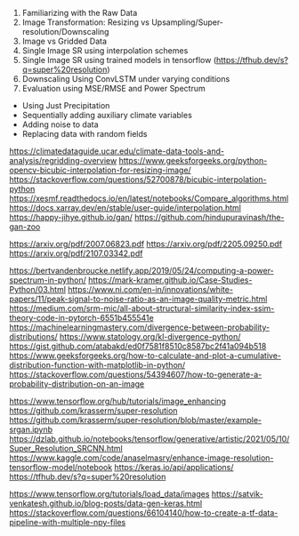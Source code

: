 1. Familiarizing with the Raw Data
2. Image Transformation: Resizing vs Upsampling/Super-resolution/Downscaling
3. Image vs Gridded Data
4. Single Image SR using interpolation schemes
5. Single Image SR using trained models in tensorflow (https://tfhub.dev/s?q=super%20resolution)
6. Downscaling Using ConvLSTM under varying conditions
7. Evaluation using MSE/RMSE and Power Spectrum

* Using Just Precipitation
* Sequentially adding auxiliary climate variables
* Adding noise to data
* Replacing data with random fields

https://climatedataguide.ucar.edu/climate-data-tools-and-analysis/regridding-overview
https://www.geeksforgeeks.org/python-opencv-bicubic-interpolation-for-resizing-image/
https://stackoverflow.com/questions/52700878/bicubic-interpolation-python
https://xesmf.readthedocs.io/en/latest/notebooks/Compare_algorithms.html
https://docs.xarray.dev/en/stable/user-guide/interpolation.html
https://happy-jihye.github.io/gan/
https://github.com/hindupuravinash/the-gan-zoo

https://arxiv.org/pdf/2007.06823.pdf
https://arxiv.org/pdf/2205.09250.pdf
https://arxiv.org/pdf/2107.03342.pdf

https://bertvandenbroucke.netlify.app/2019/05/24/computing-a-power-spectrum-in-python/
https://mark-kramer.github.io/Case-Studies-Python/03.html
https://www.ni.com/en-in/innovations/white-papers/11/peak-signal-to-noise-ratio-as-an-image-quality-metric.html
https://medium.com/srm-mic/all-about-structural-similarity-index-ssim-theory-code-in-pytorch-6551b455541e
https://machinelearningmastery.com/divergence-between-probability-distributions/
https://www.statology.org/kl-divergence-python/
https://gist.github.com/atabakd/ed0f7581f8510c8587bc2f41a094b518
https://www.geeksforgeeks.org/how-to-calculate-and-plot-a-cumulative-distribution-function-with-matplotlib-in-python/
https://stackoverflow.com/questions/54394607/how-to-generate-a-probability-distribution-on-an-image

https://www.tensorflow.org/hub/tutorials/image_enhancing
https://github.com/krasserm/super-resolution
https://github.com/krasserm/super-resolution/blob/master/example-srgan.ipynb
https://dzlab.github.io/notebooks/tensorflow/generative/artistic/2021/05/10/Super_Resolution_SRCNN.html
https://www.kaggle.com/code/anaselmasry/enhance-image-resolution-tensorflow-model/notebook
https://keras.io/api/applications/
https://tfhub.dev/s?q=super%20resolution

https://www.tensorflow.org/tutorials/load_data/images
https://satvik-venkatesh.github.io/blog-posts/data-gen-keras.html
https://stackoverflow.com/questions/66104140/how-to-create-a-tf-data-pipeline-with-multiple-npy-files

